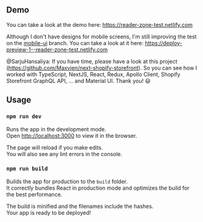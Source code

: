 ## Demo
You can take a look at the demo here: https://reader-zone-test.netlify.com

Although I don't have designs for mobile screens, I'm still improving the test on the [mobile-ui](https://github.com/Maxvien/reader-zone/tree/mobile-ui/src) branch. You can take a look at it here: https://deploy-preview-1--reader-zone-test.netlify.com

@SarjuHansaliya: If you have time, please have a look at this project (https://github.com/Maxvien/next-shopify-storefront). So you can see how I worked with TypeScript, NextJS, React, Redux, Apollo Client, Shopify Storefront GraphQL API, ... and Material UI. Thank you! 😃

## Usage

### `npm run dev`

Runs the app in the development mode.<br>
Open [http://localhost:3000](http://localhost:3000) to view it in the browser.

The page will reload if you make edits.<br>
You will also see any lint errors in the console.

### `npm run build`

Builds the app for production to the `build` folder.<br>
It correctly bundles React in production mode and optimizes the build for the best performance.

The build is minified and the filenames include the hashes.<br>
Your app is ready to be deployed!
